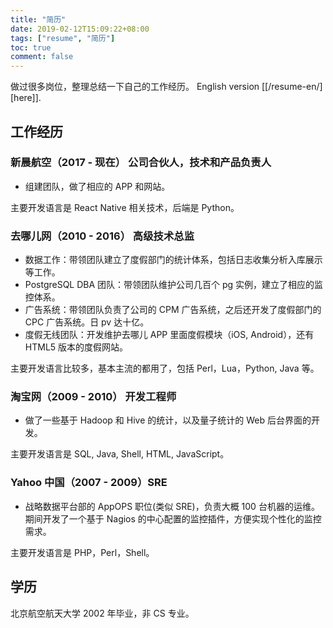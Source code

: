 ```yaml
---
title: "简历"
date: 2019-02-12T15:09:22+08:00
tags: ["resume", "简历"]
toc: true
comment: false
---
```


做过很多岗位，整理总结一下自己的工作经历。 English version [[/resume-en/][here]].

## 工作经历

### 新晨航空（2017 - 现在） 公司合伙人，技术和产品负责人

- 组建团队，做了相应的 APP 和网站。

主要开发语言是 React Native 相关技术，后端是 Python。

### 去哪儿网（2010 - 2016） 高级技术总监

- 数据工作：带领团队建立了度假部门的统计体系，包括日志收集分析入库展示等工作。
- PostgreSQL DBA 团队：带领团队维护公司几百个 pg 实例，建立了相应的监控体系。
- 广告系统：带领团队负责了公司的 CPM 广告系统，之后还开发了度假部门的 CPC 广告系统。日 pv 达十亿。
- 度假无线团队：开发维护去哪儿 APP 里面度假模块（iOS, Android），还有 HTML5 版本的度假网站。

主要开发语言比较多，基本主流的都用了，包括 Perl，Lua，Python, Java 等。

### 淘宝网（2009 - 2010） 开发工程师

- 做了一些基于 Hadoop 和 Hive 的统计，以及量子统计的 Web 后台界面的开发。

主要开发语言是 SQL, Java, Shell, HTML, JavaScript。

### Yahoo 中国（2007 - 2009）SRE

- 战略数据平台部的 AppOPS 职位(类似 SRE)，负责大概 100 台机器的运维。期间开发了一个基于 Nagios 的中心配置的监控插件，方便实现个性化的监控需求。

主要开发语言是 PHP，Perl，Shell。

## 学历

北京航空航天大学 2002 年毕业，非 CS 专业。

